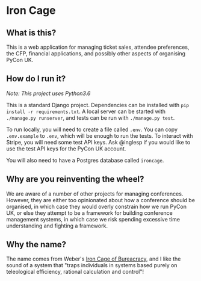 # Iron Cage

## What is this?

This is a web application for managing ticket sales, attendee preferences,
the CFP, financial applications, and possibly other aspects of organising PyCon UK.

## How do I run it?

_Note: This project uses Python3.6_
 
This is a standard Django project.
Dependencies can be installed with `pip install -r requirements.txt`.
A local server can be started with `./manage.py runserver`, and tests can be run with `./manage.py test`.

To run locally, you will need to create a file called `.env`.
You can copy `.env.example` to `.env`, which will be enough to run the tests.
To interact with Stripe, you will need some test API keys.
Ask @inglesp if you would like to use the test API keys for the PyCon UK account.

You will also need to have a Postgres database called `ironcage`.

## Why are you reinventing the wheel?

We are aware of a number of other projects for managing conferences.
However, they are either too opinionated about how a conference should be organised,
in which case they would overly constrain how we run PyCon UK,
or else they attempt to be a framework for building conference management systems,
in which case we risk spending excessive time understanding and fighting a framework.

## Why the name?

The name comes from Weber's [Iron Cage of Bureacracy](https://en.wikipedia.org/wiki/Iron_cage), and I like the sound of a system that
"traps individuals in systems based purely on teleological efficiency, rational calculation and control"!
